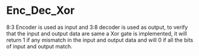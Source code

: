 # Enc_Dec_Xor
8:3 Encoder is used as input and  3:8 decoder is used as output, to verify that the input and output data are same a Xor gate is implemented, it will return 1 if any mismatch in the input and output data and will 0 if all the bits of input and output match.
